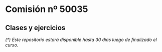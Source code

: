 # Comisión nº 50035

## Clases y ejercicios

_(*) Este repositorio estará disponible hasta 30 días luego de finalizado el curso._



